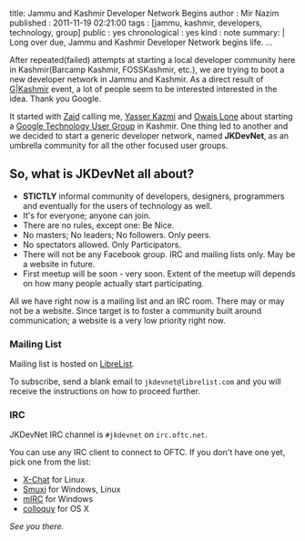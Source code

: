 title: Jammu and Kashmir Developer Network Begins
author : Mir Nazim
published : 2011-11-19 02:21:00
tags : [jammu, kashmir, developers, technology, group]
public : yes
chronological : yes
kind : note
summary: |
    Long over due, Jammu and Kashmir Developer Network begins life.
...

After repeated(failed) attempts at starting a local developer community here in Kashmir(Barcamp Kashmir, FOSSKashmir, etc.), we are trying to boot a new developer network in Jammu and Kashmir. As a direct result of [G|Kashmir][gkashmir] event, a lot of people seem to be interested interested in the idea. Thank you Google. 

It started with [Zaid][zaidweb] calling me, [Yasser Kazmi][myasa] and [Owais Lone][olone] about starting a [Google Technology User Group][gtug] in Kashmir. One thing led to another and we decided to start a generic developer network, named **JKDevNet**, as an umbrella community for all the other focused user groups. 

## So, what is JKDevNet all about?

 - **STICTLY** informal community of developers, designers, programmers and eventually for the users of technology as well.
 - It's for everyone; anyone can join.
 - There are no rules, except one: Be Nice. 
 - No masters; No leaders; No followers. Only peers.
 - No spectators allowed. Only Participators.
 - There will not be any Facebook group. IRC and mailing lists only. May be a website in future.
 - First meetup will be soon - very soon. Extent of the meetup will depends on how many people actually start participating.


All we have right now is a mailing list and an IRC room. There may or may not be a website. Since target is to foster a community built around communication; a website is a very low priority right now.

### Mailing List

Mailing list is hosted on [LibreList][librelist].

To subscribe, send a blank email to `jkdevnet@librelist.com` and you will receive the instructions on how to proceed further.

### IRC

JKDevNet IRC channel is `#jkdevnet` on `irc.oftc.net`. 

You can use any IRC client to connect to OFTC. If you don't have one yet, pick one from the list: 

 - [X-Chat][xchat] for Linux  
 - [Smuxi][smuxi] for Windows, Linux  
 - [mIRC][mirc] for Windows  
 - [colloquy][colloquy] for OS X  

*See you there.*


[zaidweb]:http://kashtech.info 
[gkashmir]:http://sites.google.com/site/gkashmir2011/ 
[gtug]:http://gtugs.org
[myasa]:http://www.myasa.net/ 
[olone]:http://owaislone.org
[librelist]:http://librelist.com
[pidgin]:http://pidgin.im/ 
[xchat]:http://xchat.org/ 
[mirc]:http://www.mirc.com/ 
[smuxi]:http://www.smuxi.org/ 
[colloquy]:http://colloquy.info/ 
